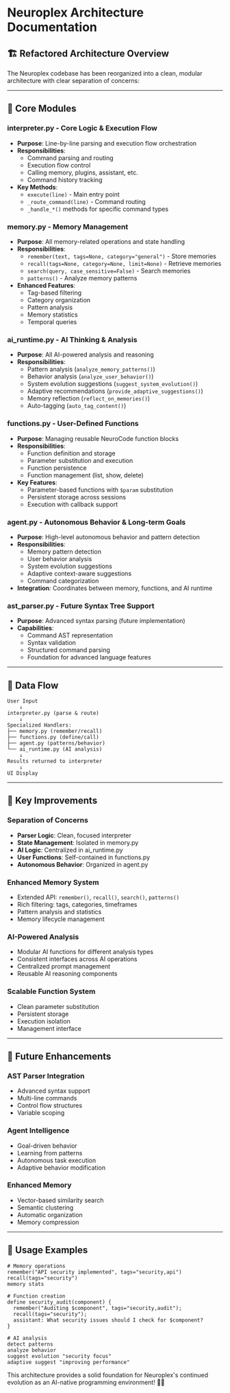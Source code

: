 # Neuroplex Architecture Documentation

## 🏗️ **Refactored Architecture Overview**

The Neuroplex codebase has been reorganized into a clean, modular architecture with clear separation of concerns:

---

## 📁 **Core Modules**

### **interpreter.py** - Core Logic & Execution Flow
- **Purpose**: Line-by-line parsing and execution flow orchestration
- **Responsibilities**:
  - Command parsing and routing
  - Execution flow control
  - Calling memory, plugins, assistant, etc.
  - Command history tracking
- **Key Methods**:
  - `execute(line)` - Main entry point
  - `_route_command(line)` - Command routing
  - `_handle_*()` methods for specific command types

### **memory.py** - Memory Management
- **Purpose**: All memory-related operations and state handling
- **Responsibilities**:
  - `remember(text, tags=None, category="general")` - Store memories
  - `recall(tags=None, category=None, limit=None)` - Retrieve memories
  - `search(query, case_sensitive=False)` - Search memories
  - `patterns()` - Analyze memory patterns
- **Enhanced Features**:
  - Tag-based filtering
  - Category organization
  - Pattern analysis
  - Memory statistics
  - Temporal queries

### **ai_runtime.py** - AI Thinking & Analysis
- **Purpose**: All AI-powered analysis and reasoning
- **Responsibilities**:
  - Pattern analysis (`analyze_memory_patterns()`)
  - Behavior analysis (`analyze_user_behavior()`)
  - System evolution suggestions (`suggest_system_evolution()`)
  - Adaptive recommendations (`provide_adaptive_suggestions()`)
  - Memory reflection (`reflect_on_memories()`)
  - Auto-tagging (`auto_tag_content()`)

### **functions.py** - User-Defined Functions
- **Purpose**: Managing reusable NeuroCode function blocks
- **Responsibilities**:
  - Function definition and storage
  - Parameter substitution and execution
  - Function persistence
  - Function management (list, show, delete)
- **Key Features**:
  - Parameter-based functions with `$param` substitution
  - Persistent storage across sessions
  - Execution with callback support

### **agent.py** - Autonomous Behavior & Long-term Goals
- **Purpose**: High-level autonomous behavior and pattern detection
- **Responsibilities**:
  - Memory pattern detection
  - User behavior analysis
  - System evolution suggestions
  - Adaptive context-aware suggestions
  - Command categorization
- **Integration**: Coordinates between memory, functions, and AI runtime

### **ast_parser.py** - Future Syntax Tree Support
- **Purpose**: Advanced syntax parsing (future implementation)
- **Capabilities**:
  - Command AST representation
  - Syntax validation
  - Structured command parsing
  - Foundation for advanced language features

---

## 🔄 **Data Flow**

```
User Input
    ↓
interpreter.py (parse & route)
    ↓
Specialized Handlers:
├── memory.py (remember/recall)
├── functions.py (define/call)
├── agent.py (patterns/behavior)
└── ai_runtime.py (AI analysis)
    ↓
Results returned to interpreter
    ↓
UI Display
```

---

## 🎯 **Key Improvements**

### **Separation of Concerns**
- **Parser Logic**: Clean, focused interpreter
- **State Management**: Isolated in memory.py
- **AI Logic**: Centralized in ai_runtime.py
- **User Functions**: Self-contained in functions.py
- **Autonomous Behavior**: Organized in agent.py

### **Enhanced Memory System**
- Extended API: `remember()`, `recall()`, `search()`, `patterns()`
- Rich filtering: tags, categories, timeframes
- Pattern analysis and statistics
- Memory lifecycle management

### **AI-Powered Analysis**
- Modular AI functions for different analysis types
- Consistent interfaces across AI operations
- Centralized prompt management
- Reusable AI reasoning components

### **Scalable Function System**
- Clean parameter substitution
- Persistent storage
- Execution isolation
- Management interface

---

## 🚀 **Future Enhancements**

### **AST Parser Integration**
- Advanced syntax support
- Multi-line commands
- Control flow structures
- Variable scoping

### **Agent Intelligence**
- Goal-driven behavior
- Learning from patterns
- Autonomous task execution
- Adaptive behavior modification

### **Enhanced Memory**
- Vector-based similarity search
- Semantic clustering
- Automatic organization
- Memory compression

---

## 🔧 **Usage Examples**

```neurocode
# Memory operations
remember("API security implemented", tags="security,api")
recall(tags="security")
memory stats

# Function creation
define security_audit(component) {
  remember("Auditing $component", tags="security,audit");
  recall(tags="security");
  assistant: What security issues should I check for $component?
}

# AI analysis
detect patterns
analyze behavior
suggest evolution "security focus"
adaptive suggest "improving performance"
```

This architecture provides a solid foundation for Neuroplex's continued evolution as an AI-native programming environment! 🧠✨

